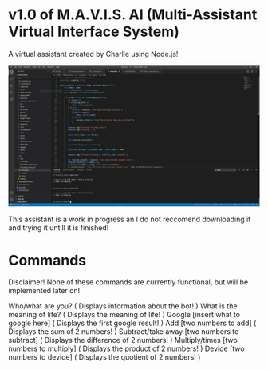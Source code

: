 # v1.0 of M.A.V.I.S. AI (Multi-Assistant Virtual Interface System)

A virtual assistant created by Charlie using Node.js!

![Alt text](./images/Main.JPG)

This assistant is a work in progress an I do not reccomend downloading it and trying it untill it is finished!

# Commands

Disclaimer!
None of these commands are currently functional, but will be implemented later on!

Who/what are you? ( Displays information about the bot! )
What is the meaning of life? ( Displays the meaning of life! )
Google [insert what to google here] ( Displays the first google result! )
Add [two numbers to add] ( Displays the sum of 2 numbers! )
Subtract/take away [two numbers to subtract] ( Displays the difference of 2 numbers! )
Multiply/times [two numbers to multiply] ( Displays the product of 2 numbers! )
Devide [two numbers to devide] ( Displays the quotient of 2 numbers! )
